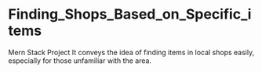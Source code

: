 # Finding_Shops_Based_on_Specific_items
Mern Stack Project
It conveys the idea of finding items in local shops easily, especially for those unfamiliar with the area.
